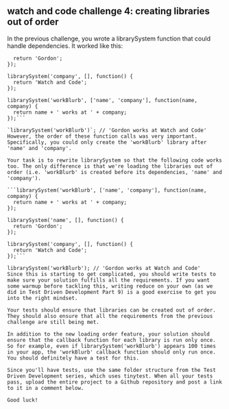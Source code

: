 ## watch and code challenge 4: creating libraries out of order

In the previous challenge, you wrote a librarySystem function that could handle dependencies. It worked like this:

```librarySystem('name', [], function() {
  return 'Gordon';
});

librarySystem('company', [], function() {
  return 'Watch and Code';
});

librarySystem('workBlurb', ['name', 'company'], function(name, company) {
  return name + ' works at ' + company;
});```

`librarySystem('workBlurb')`; // 'Gordon works at Watch and Code'
However, the order of these function calls was very important. Specifically, you could only create the 'workBlurb' library after 'name' and 'company'.

Your task is to rewrite librarySystem so that the following code works too. The only difference is that we're loading the libraries out of order (i.e. 'workBlurb' is created before its dependencies, 'name' and 'company').

```librarySystem('workBlurb', ['name', 'company'], function(name, company) {
  return name + ' works at ' + company;
});

librarySystem('name', [], function() {
  return 'Gordon';
});

librarySystem('company', [], function() {
  return 'Watch and Code';
});```

librarySystem('workBlurb'); // 'Gordon works at Watch and Code'
Since this is starting to get complicated, you should write tests to make sure your solution fulfills all the requirements. If you want some warmup before tackling this, writing reduce on your own (as we did in Test Driven Development Part 9) is a good exercise to get you into the right mindset.

Your tests should ensure that libraries can be created out of order. They should also ensure that all the requirements from the previous challenge are still being met.

In addition to the new loading order feature, your solution should ensure that the callback function for each library is run only once. So for example, even if librarySystem('workBlurb') appears 100 times in your app, the 'workBlurb' callback function should only run once. You should definitely have a test for this.

Since you'll have tests, use the same folder structure from the Test Driven Development series, which uses tinytest. When all your tests pass, upload the entire project to a Github repository and post a link to it in a comment below.

Good luck!
